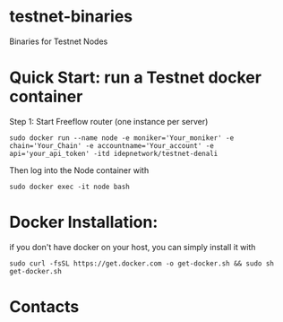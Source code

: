 # testnet-binaries
Binaries for Testnet Nodes



# Quick Start: run a Testnet docker container #

Step 1: Start Freeflow router (one instance per server)
```
sudo docker run --name node -e moniker='Your_moniker' -e chain='Your_Chain' -e accountname='Your_account' -e api='your_api_token' -itd idepnetwork/testnet-denali
```

Then log into the Node container with
```
sudo docker exec -it node bash
```
# Docker Installation: #
if you don't have docker on your host, you can simply install it with
```
sudo curl -fsSL https://get.docker.com -o get-docker.sh && sudo sh get-docker.sh
```

# Contacts #
